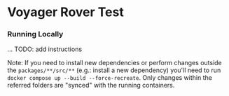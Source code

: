 # Voyager Rover Test

### Running Locally

... TODO: add instructions

Note: If you need to install new dependencies or perform changes outside the `packages/**/src/**` (e.g.: install a new dependency) you'll need to run `docker compose up --build --force-recreate`. Only changes within the referred folders are "synced" with the running containers.
